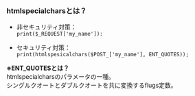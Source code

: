 ### htmlspecialcharsとは？
  - 非セキュリティ対策：  
  ```print($_REQUEST['my_name']):```
  
  - セキュリティ対策：  
  ```print(htmlspesicalchars($POST_['my_name'], ENT_QUOTES));```
  
**※ENT_QUOTESとは？**  
htmlspecialcharsのパラメータの一種。  
シングルクオートとダブルクオートを共に変換するflugs定数。
